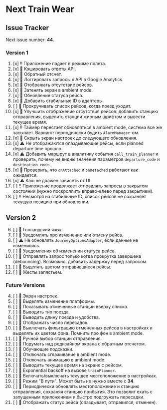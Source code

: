 # Next Train Wear

## Issue Tracker

Next issue number: **44**.

### Version 1

1. [x] :bangbang: Приложение падает в режиме полета.
2. [x] :thought_balloon: Кэшировать ответы API.
3. [x] :thought_balloon: Обратный отсчет.
5. [x] :thought_balloon: Логгировать запросы к API в Google Analytics.
10. [x] :thought_balloon: Отображать отсутствие рейсов.
19. [x] :thought_balloon: Затенять экран в ambient mode.
23. [x] :thought_balloon: Обновление статуса рейса.
25. [x] :thought_balloon: Добавить стабильные ID в адаптеры.
27. [ ] :thought_balloon: Прокручивать список рейсов, когда поезд уходит.
31. [x] :thought_balloon: Улучшить отображение отсутствия рейсов: добавить станцию отправления, выделить станции жирным шрифтом и вывести текущее время.
32. [x] :bangbang: Таймер перестает обновляться в ambient mode, система все же засыпает. Вариант: периодически будить `AlarmManager`-ом.
33. [x] :thought_balloon: Скрыть экран настроек до следующего обновления.
34. [x] :warning: Не отображаются опаздывающие рейсы, если planned departure time прошло.
36. [x] :warning: Добавить маршрут в аналитику события `call_train_planner` и проверить, почему не видны значения параметров `departure_code` и `destination_code`.
37. [x] :thought_balloon: Проверить, что `onAttached` и `onDetached` работают как ожидается.
40. [x] :warning: Кэш не должен зависеть от UI.
42. [ ] :bangbang: Приложение продолжает отправлять запросы в закрытом состоянии (нужно поскроллить вправо-влево перед закрытием).
43. [ ] :bangbang: Несмотря на стабильные ID, список рейсов не сохраняет текущую позицию при обновлении.

## Version 2

6. [ ] :thought_balloon: Голландский язык.
7. [ ] :thought_balloon: Уведомлять про изменение или отмену рейса.
18. [ ] :warning: Не обновлять `JourneyOptionsAdapter`, если данные не изменились.
24. [ ] :thought_balloon: Уведомления об изменении статуса рейса.
30. [ ] :thought_balloon: Отправлять запрос только когда прокрутка завершена (debouncing). Возможно, добавить задержку перед запросом.
38. [ ] :thought_balloon: Выделять цветом отправившиеся рейсы.
39. [ ] :thought_balloon: Жесты запястьем.

### Future Versions

4. [ ] :thought_balloon: Экран настроек.
8. [ ] :thought_balloon: Выделять изменение платформы.
9. [ ] :thought_balloon: Показывать отмеченные станции вверху списка.
11. [ ] :thought_balloon: Выводить тип поезда.
12. [ ] :thought_balloon: Выводить длину поезда и удобства.
13. [ ] :thought_balloon: Отображать число пересадок.
14. [ ] :thought_balloon: Выключать фильтрацию отмененных рейсов в настройках и выделять их цветом фона. Помнить про фон в ambient mode.
15. [ ] :thought_balloon: Ручной выбор станции отправления.
16. [ ] :thought_balloon: Подумать над редизайном экрана с обратным отсчетом.
17. [ ] :thought_balloon: Обучающие подсказки.
20. [ ] :thought_balloon: Отключать сглаживание в ambient mode.
21. [ ] :thought_balloon: Отключать анимацию в ambient mode.
22. [ ] :thought_balloon: Выводить текущее время на экране с рейсом.
26. [ ] :thought_balloon: Exponential backoff на вызове `trainPlanner`.
28. [ ] :thought_balloon: Включать/выключать текущее местоположение в настройках.
29. [ ] :thought_balloon: Режим "В пути". Может быть не нужно вместе с **34**.
35. [ ] :thought_balloon: Периодически обновлять местоположение и станцию отправления, сохраняя станцию прибытия. Это позволит ехать с запущенным приложением и быстро подгружать пересадки.
41. [ ] :thought_balloon: Отображать статус рейса (опаздывает, отправился, отменен).
